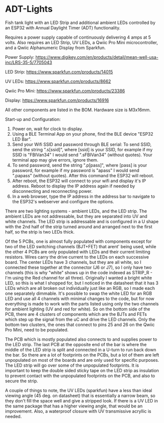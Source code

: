 # ADT-Lights
Fish tank light with an LED Strip and additional ambient LEDs controlled by an ESP32 with Annual Daylight Timer (ADT) functionality.

Requires a power supply capable of continuously delivering 4 amps at 5 volts.  Also requires an LED Strip, UV LEDs, a Qwiic Pro Mini microcontroller, and a Qwiic Alphanumeric Display from Sparkfun.

Power Supply:
https://www.digikey.com/en/products/detail/mean-well-usa-inc/LRS-35-5/7705043

LED Strip:
https://www.sparkfun.com/products/14015

UV LEDs:
https://www.sparkfun.com/products/8662

Qwiic Pro Mini:
https://www.sparkfun.com/products/23386

Display:
https://www.sparkfun.com/products/16916

All other components are listed in the BOM.  Hardware size is M3x16mm.


Start-up and Configuration:

1.  Power on, wait for clock to display.
2.  Using a BLE Terminal App on your phone, find the BLE device "ESP32 LED Bar".
3.  Send your Wifi SSID and password through BLE serial:  To send SSID, send the string ".s[ssid]", where [ssid] is your SSID, for example if my SSID is "FBIVan34" I would send ".sFBIVan34" (without quotes).  Your terminal app may give errors, ignore them.
4.  To send password, send the string ".p[pass]", where [pass] is your password, for example if my password is "apass" I would send ".papass" (without quotes).  After this command the ESP32 will reboot.
5.  After reboot, the ESP32 will connect to your wifi and display it's IP address.  Reboot to display the IP address again if needed by disconnecting and reconnecting power.
6.  In a web browser, type the IP address in the address bar to navigate to the ESP32's webserver and configure the options.


  There are two lighting systems - ambient LEDs, and the LED strip.  The ambient LEDs are not addressable, but they are separated into UV and white channels.  The LED strip is addressable and is configured in a U shape with the 2nd half of the strip turned around and arranged next to the first half, so the strip is two LEDs thick.

  Of the 5 PCBs, one is almost fully populated with components except for two of the LED switching channels (BJT+FET) that arent' being used, while the other 4 PCBs are only populated with LEDs and their current limiting resistors.  Wires carry the drive current to the LEDs on each successive board.  The center LEDs have 3 channels, but they are all white, so I connected these together at the connector (J6 or J7), so I only have two channels (this is why "white" shows up in the code indexed as STRIP_R - I'm using the Red channel for all three).  Originally I wanted a bright white LED, so this is what I shopped for, but I noticed in the datasheet that it has 3 LEDs which are all broken out individually just like an RGB, so I made each one separately dimmable.  It's possible to swap the white LED for an RGB LED and use all 4 channels with minimal changes to the code, but for now everything is made to work with the parts listed using only the two channels for ambient lighting (UV and red for white).  So on the bottom side of the PCB, there are 4 clusters of components which are the BJTs and FETs which step up the signal from the uC and drive the LED channels.  Only the bottom two clusters, the ones that connect to pins 25 and 26 on the Qwiic Pro Mini, need to be populated.

  The PCB which is mostly populated also connects to and supplies power to the LED strip.  The last PCB at the opposite end of the bar is where the middle of the LED strip is split and connected in a U-turn to run back down the bar.  So there are a lot of footprints on the PCBs, but a lot of them are left unpopulated on most of the boards and are only used for specific purposes.  The LED strip will go over some of the unpopulated footprints.  It is important to keep the double sided sticky tape on the LED strip as insulation to prevent contact with the unpopulated footprints on the PCB, and also to secure the strip.

  A couple of things to note, the UV LEDs (sparkfun) have a less than ideal viewing angle (45 deg. on datasheet) that is essentially a narrow beam, so they don't fill the space well and give a stripped look.  If there is a UV LED in the same package that has a higher viewing angle, that would be an improvement.  Also, a waterproof closure with UV transmissive acryllic is needed.

  
